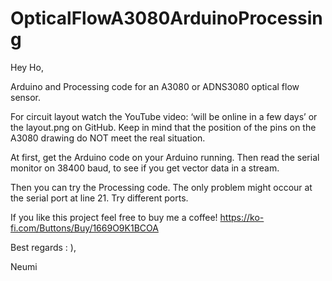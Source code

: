 # OpticalFlowA3080ArduinoProcessing

Hey Ho,

Arduino and Processing code for an A3080 or ADNS3080 optical flow sensor.

For circuit layout watch the YouTube video: ‘will be online in a few days’ or the layout.png on GitHub.
Keep in mind that the position of the pins on the A3080 drawing do NOT meet the real situation.

At first, get the Arduino code on your Arduino running. Then read the serial monitor on 38400 baud, to see if you get vector data in a stream.

Then you can try the Processing code. The only problem might occour at the serial port at line 21. Try different ports.

If you like this project feel free to buy me a coffee! https://ko-fi.com/Buttons/Buy/1669O9K1BCOA

Best regards : ),

Neumi
